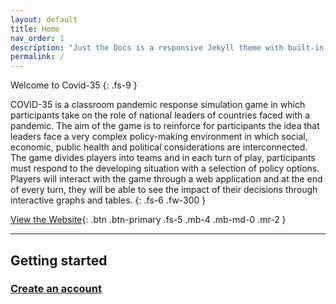 ```yaml
---
layout: default
title: Home
nav_order: 1
description: "Just the Docs is a responsive Jekyll theme with built-in search that is easily customizable and hosted on GitHub Pages."
permalink: /
---
```


Welcome to Covid-35
{: .fs-9 }

COVID-35 is a classroom pandemic response simulation game in which participants take on the role of national leaders of countries faced with a pandemic. The aim of the game is to reinforce for participants the idea that leaders face a very complex policy-making environment in which social, economic, public health and political considerations are interconnected. The game divides players into teams and in each turn of play, participants must respond to the developing situation with a selection of policy options. Players will interact with the game through a web application and at the end of every turn, they will be able to see the impact of their decisions through interactive graphs and tables.
{: .fs-6 .fw-300 }

[View the Website](https://covid-35.web.app/){: .btn .btn-primary .fs-5 .mb-4 .mb-md-0 .mr-2 }

---

## Getting started

### [Create an account](https://codycodingcode.github.io/Covid-35/docs/Login/#login)
